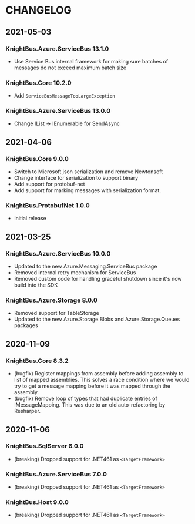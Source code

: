 # CHANGELOG

## 2021-05-03

### KnightBus.Azure.ServiceBus 13.1.0

* Use Service Bus internal framework for making sure batches of messages do not exceed maximum batch size

### KnightBus.Core 10.2.0

* Add `ServiceBusMessageTooLargeException`

### KnightBus.Azure.ServiceBus 13.0.0

* Change IList<T> -> IEnumerable<T> for SendAsync

## 2021-04-06

### KnightBus.Core 9.0.0

 * Switch to Microsoft json serialization and remove Newtonsoft
 * Change interface for serialization to support binary
 * Add support for protobuf-net
 * Add support for marking messages with serialization format.

### KnightBus.ProtobufNet 1.0.0

 * Initial release

## 2021-03-25

### KnightBus.Azure.ServiceBus 10.0.0

 * Updated to the new Azure.Messaging.ServiceBus package
 * Removed internal retry mechanism for ServiceBus
 * Removed custom code for handling graceful shutdown since it's now build into the SDK

### KnightBus.Azure.Storage 8.0.0

 * Removed support for TableStorage
 * Updated to the new Azure.Storage.Blobs and Azure.Storage.Queues packages

## 2020-11-09

### KnightBus.Core 8.3.2

* (bugfix) Register mappings from assembly before adding assembly to list of mapped assemblies. This solves a race condition where we would try to get a message mapping before it was mapped through the assembly.
* (bugfix) Remove loop of types that had duplicate entries of IMessageMapping. This was due to an old auto-refactoring by Resharper.

## 2020-11-06

### KnightBus.SqlServer 6.0.0

* (breaking) Dropped support for .NET461 as `<TargetFramework>`

### KnightBus.Azure.ServiceBus 7.0.0

* (breaking) Dropped support for .NET461 as `<TargetFramework>`

### KnightBus.Host 9.0.0

* (breaking) Dropped support for .NET461 as `<TargetFramework>`

